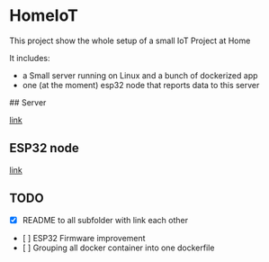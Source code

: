# HomeIoT

This project show the whole setup of a small IoT Project at Home

It includes:
- a Small server running on Linux and a bunch of dockerized app
- one (at the moment) esp32 node that reports data to this server

## Server

[link](server)

## ESP32 node

[link](esp32Node/README.md)

## TODO
- [x] README to all subfolder with link each other
- [ ] ESP32 Firmware improvement
- [ ] Grouping all docker container into one dockerfile
